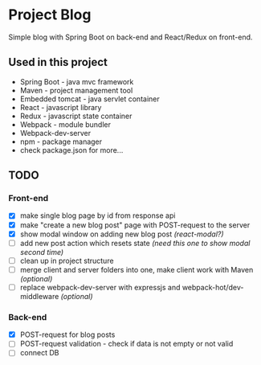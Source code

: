 # Project Blog
Simple blog with Spring Boot on back-end and React/Redux on front-end.

Used in this project
-----
* Spring Boot - java mvc framework
* Maven - project management tool
* Embedded tomcat - java servlet container
* React - javascript library
* Redux - javascript state container
* Webpack - module bundler
* Webpack-dev-server
* npm - package manager
* check package.json for more...

TODO
-----

### Front-end
- [x] make single blog page by id from response api
- [x] make "create a new blog post" page with POST-request to the server
- [x] show modal window on adding new blog post *(react-modal?)*
- [ ] add new post action which resets state *(need this one to show modal second time)*
- [ ] clean up in project structure
- [ ] merge client and server folders into one, make client work with Maven *(optional)*
- [ ] replace webpack-dev-server with expressjs and webpack-hot/dev-middleware *(optional)*
### Back-end
- [x] POST-request for blog posts
- [ ] POST-request validation - check if data is not empty or not valid
- [ ] connect DB